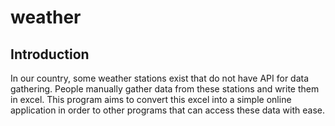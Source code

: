 # weather
## Introduction
In our country, some weather stations exist that do not have API for data gathering.
People manually gather data from these stations and write them in excel.
This program aims to convert this excel into a simple online application
in order to other programs that can access these data with ease.

